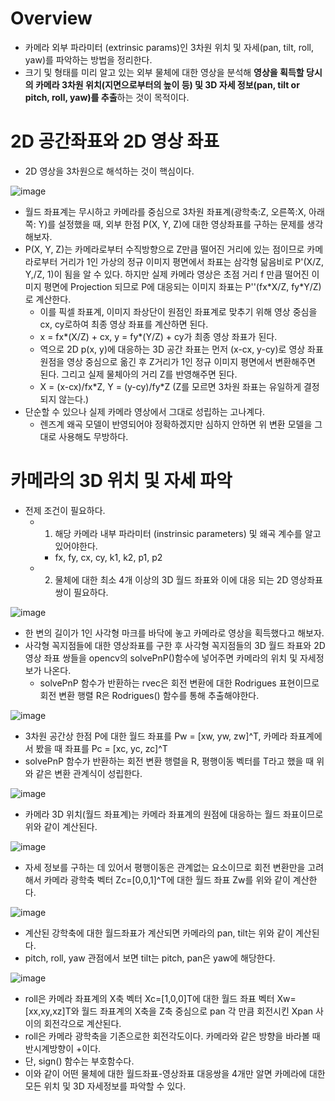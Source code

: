 # Overview
- 카메라 외부 파라미터 (extrinsic params)인 3차원 위치 및 자세(pan, tilt, roll, yaw)를 파악하는 방법을 정리한다.
- 크기 및 형태를 미리 알고 있는 외부 물체에 대한 영상을 분석해 **영상을 획득할 당시의 카메라 3차원 위치(지면으로부터의 높이 등) 및 3D 자세 정보(pan, tilt or pitch, roll, yaw)를 추출**하는 것이 목적이다.

# 2D 공간좌표와 2D 영상 좌표
- 2D 영상을 3차원으로 해석하는 것이 핵심이다.

![image](https://user-images.githubusercontent.com/69780812/146494545-e47903c3-ac52-4349-86e0-34f7021b649c.png)
- 월드 좌표계는 무시하고 카메라를 중심으로 3차원 좌표계(광학축:Z, 오른쪽:X, 아래쪽: Y)를 설정했을 때, 외부 한점 P(X, Y, Z)에 대한 영상좌표를 구하는 문제를 생각해보자.
- P(X, Y, Z)는 카메라로부터 수직방향으로 Z만큼 떨어진 거리에 있는 점이므로 카메라로부터 거리가 1인 가상의 정규 이미지 평면에서 좌표는 삼각형 닮음비로 P'(X/Z, Y,/Z, 1)이 됨을 알 수 있다. 하지만 실제 카메라 영상은 초점 거리 f 만큼 떨어진 이미지 평면에 Projection 되므로 P에 대응되는 이미지 좌표는 P''(fx\*X/Z, fy\*Y/Z)로 계산한다.
  - 이를 픽셀 좌표계, 이미지 좌상단이 원점인 좌표계로 맞추기 위해 영상 중심을 cx, cy로하여 최종 영상 좌표를 계산하면 된다.
  - x = fx\*(X/Z) + cx, y = fy\*(Y/Z) + cy가 최종 영상 좌표가 된다.
  - 역으로 2D p(x, y)에 대응하는 3D 공간 좌표는 먼저 (x-cx, y-cy)로 영상 좌표 원점을 영상 중심으로 옮긴 후 Z거리가 1인 정규 이미지 평면에서 변환해주면 된다. 그리고 실제 물체아의 거리 Z를 반영해주면 된다.
  - X = (x-cx)/fx\*Z, Y = (y-cy)/fy\*Z (Z를 모르면 3차원 좌표는 유일하게 결정되지 않는다.)
- 단순할 수 있으나 실제 카메라 영상에서 그대로 성립하는 고나계다.
  - 렌즈계 왜곡 모델이 반영되어야 정확하겠지만 심하지 안하면 위 변환 모델을 그대로 사용해도 무방하다.

# 카메라의 3D 위치 및 자세 파악
- 전제 조건이 필요하다.
  - 1. 해당 카메라 내부 파라미터 (instrinsic parameters) 및 왜곡 계수를 알고 있어야한다.
    - fx, fy, cx, cy, k1, k2, p1, p2
  - 2. 물체에 대한 최소 4개 이상의 3D 월드 좌표와 이에 대응 되는 2D 영상좌표 쌍이 필요하다.

![image](https://user-images.githubusercontent.com/69780812/146495377-d97c03dc-aee2-4aa0-b8d1-ea69349116e6.png)
- 한 변의 길이가 1인 사각형 마크를 바닥에 놓고 카메라로 영상을 획득했다고 해보자.
- 사각형 꼭지점들에 대한 영상좌표를 구한 후 사각형 꼭지점들의 3D 월드 좌표와 2D 영상 좌표 쌍들을 opencv의 solvePnP()함수에 넣어주면 카메라의 위치 및 자세정보가 나온다.
  - solvePnP 함수가 반환하는 rvec은 회전 변환에 대한 Rodrigues 표현이므로 회전 변환 행렬 R은 Rodrigues() 함수를 통해 추출해야한다.

![image](https://user-images.githubusercontent.com/69780812/146497909-aae4c6d0-e4db-4169-aadc-d4ce101554fc.png)
- 3차원 공간상 한점 P에 대한 월드 좌표를 Pw = [xw, yw, zw]^T, 카메라 좌표계에서 봤을 때 좌표를 Pc = [xc, yc, zc]^T
- solvePnP 함수가 반환하는 회전 변환 행렬을 R, 평행이동 벡터를 T라고 했을 때 위와 같은 변환 관계식이 성립한다.

![image](https://user-images.githubusercontent.com/69780812/146497955-fc68d074-77ca-4e14-a01d-6570f33eb60c.png)
- 카메라 3D 위치(월드 좌표계)는 카메라 좌표계의 원점에 대응하는 월드 좌표이므로 위와 같이 계산된다.

![image](https://user-images.githubusercontent.com/69780812/146498041-266b7f28-37d4-4826-8f4e-4a0a39d55abb.png)
- 자세 정보를 구하는 데 있어서 평행이동은 관계없는 요소이므로 회전 변환만을 고려해서 카메라 광학축 벡터 Zc=[0,0,1]^T에 대한 월드 좌표 Zw를 위와 같이 계산한다.

![image](https://user-images.githubusercontent.com/69780812/146498180-b0b0df2e-3589-4b05-a933-f07b0ae79de8.png)
- 계산된 강학축에 대한 월드좌표가 계산되면 카메라의 pan, tilt는 위와 같이 계산된다.
- pitch, roll, yaw 관점에서 보면 tilt는 pitch, pan은 yaw에 해당한다.

![image](https://user-images.githubusercontent.com/69780812/146631708-9297abe7-1ad5-4daf-9806-bb7554e5d5b9.png)
- roll은 카메라 좌표계의 X축 벡터 Xc=[1,0,0]T에 대한 월드 좌표 벡터 Xw=[xx,xy,xz]T와 월드 좌표계의 X축을 Z축 중심으로 pan 각 만큼 회전시킨 Xpan 사이의 회전각으로 계산된다.
- roll은 카메라 광학축을 기존으로한 회전각도이다. 카메라와 같은 방향을 바라볼 때 반시계방향이 +이다.
- 단, sign() 함수는 부호함수다.
- 이와 같이 어떤 물체에 대한 월드좌표-영상좌표 대응쌍을 4개만 알면 카메라에 대한 모든 위치 및 3D 자세정보를 파악할 수 있다.